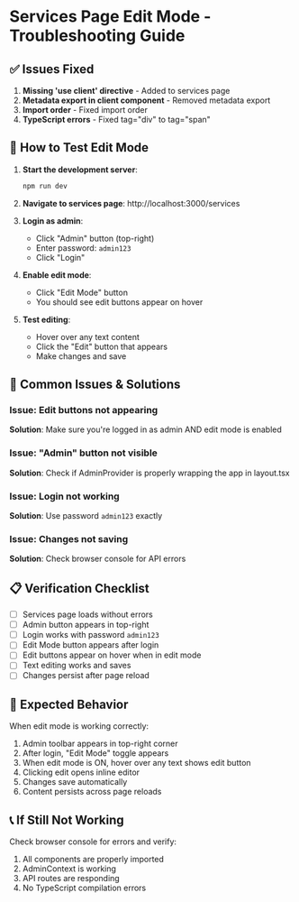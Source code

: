 # Services Page Edit Mode - Troubleshooting Guide

## ✅ Issues Fixed

1. **Missing 'use client' directive** - Added to services page
2. **Metadata export in client component** - Removed metadata export
3. **Import order** - Fixed import order
4. **TypeScript errors** - Fixed tag="div" to tag="span"

## 🔧 How to Test Edit Mode

1. **Start the development server**:
   ```bash
   npm run dev
   ```

2. **Navigate to services page**: http://localhost:3000/services

3. **Login as admin**:
   - Click "Admin" button (top-right)
   - Enter password: `admin123`
   - Click "Login"

4. **Enable edit mode**:
   - Click "Edit Mode" button
   - You should see edit buttons appear on hover

5. **Test editing**:
   - Hover over any text content
   - Click the "Edit" button that appears
   - Make changes and save

## 🐛 Common Issues & Solutions

### Issue: Edit buttons not appearing
**Solution**: Make sure you're logged in as admin AND edit mode is enabled

### Issue: "Admin" button not visible
**Solution**: Check if AdminProvider is properly wrapping the app in layout.tsx

### Issue: Login not working
**Solution**: Use password `admin123` exactly

### Issue: Changes not saving
**Solution**: Check browser console for API errors

## 📋 Verification Checklist

- [ ] Services page loads without errors
- [ ] Admin button appears in top-right
- [ ] Login works with password `admin123`
- [ ] Edit Mode button appears after login
- [ ] Edit buttons appear on hover when in edit mode
- [ ] Text editing works and saves
- [ ] Changes persist after page reload

## 🚀 Expected Behavior

When edit mode is working correctly:
1. Admin toolbar appears in top-right corner
2. After login, "Edit Mode" toggle appears
3. When edit mode is ON, hover over any text shows edit button
4. Clicking edit opens inline editor
5. Changes save automatically
6. Content persists across page reloads

## 📞 If Still Not Working

Check browser console for errors and verify:
1. All components are properly imported
2. AdminContext is working
3. API routes are responding
4. No TypeScript compilation errors
